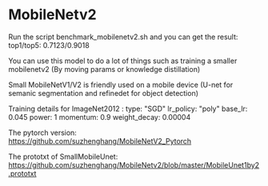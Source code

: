 # MobileNetv2

Run the script benchmark_mobilenetv2.sh and you can get the result: top1/top5: 0.7123/0.9018

You can use this model to do a lot of things such as training a smaller mobilenetv2 (By moving params or knowledge distillation)

Small MobileNetV1/V2 is friendly used on a mobile device (U-net for semanic segmentation and refinedet for object detection)

Training details for ImageNet2012 :
                                   type: "SGD"
                                   lr_policy: "poly"
                                   base_lr: 0.045
                                   power: 1
                                   momentum: 0.9
                                   weight_decay: 0.00004
 
                                  
 The pytorch version: https://github.com/suzhenghang/MobileNetV2_Pytorch
 
 
 The prototxt of SmallMobileUnet: https://github.com/suzhenghang/MobileNetv2/blob/master/MobileUnet1by2.prototxt
